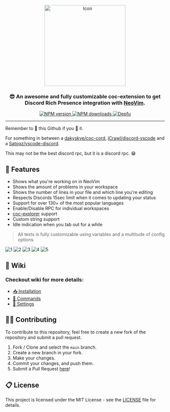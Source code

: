 <p align="center">
    <img src="https://i.imgur.com/gpcIEF4.png" alt="Icon" align="center" width="256">
<p>

<h3 align="center">
    😎 An awesome and fully customizable coc-extension to get Discord Rich Presence integration with <a href="https://neovim.io/"><b>NeoVim</b></a>.
</h3>

<div align="center">
  <p>
    <a href="https://www.npmjs.com/package/coc-discord-rpc">
        <img src="https://img.shields.io/npm/v/coc-discord-rpc.svg?maxAge=3600&color=crimson&logo=npm" alt="NPM version" />
    </a>
    <a href="https://www.npmjs.com/package/coc-discord-rpc">
        <img src="https://img.shields.io/npm/dt/coc-discord-rpc.svg?maxAge=3600&logo=npm" alt="NPM downloads" />
    </a>
    <a href="https://badges.depfu.com/github/LeonardSSH/coc-discord-rpc?project_id=27132">
        <img src="https://badges.depfu.com/badges/258280819557424040567538cf5942d9/count.svg" alt="Depfu" />
    </a>
  </p>
</div>

---

Remember to 🌟 this Github if you 💖 it.

For something in between a [dakyskye/coc-cord](https://github.com/dakyskye/coc-cord), [iCrawl/discord-vscode](https://github.com/iCrawl/discord-vscode/) and a [Satoqz/vscode-discord](https://github.com/Satoqz/vscode-discord).

This may not be the best discord rpc, but it is a discord rpc. 😁

## 📌 Features

-   Shows what you're working on in NeoVim
-   Shows the amount of problems in your workspace
-   Shows the number of lines in your file and which line you're editing
-   Respects Discords 15sec limit when it comes to updating your status
-   Support for over 130+ of the most popular languages
-   Enable/Disable RPC for individual workspaces
-   [coc-explorer] support
-   Custom string support
-   Idle indication when you tab out for a while

> All texts is fully customizable using variables and a multitude of config options

![1](https://cyberpunk.is-a.fail/1SvNnd.png)
![2](https://cyberpunk.is-a.fail/WyHbMu.png)
![3](https://cyberpunk.is-a.fail/pSCKrl.png)
![4](https://cyberpunk.is-a.fail/Vg82G0.png)
![5](https://cyberpunk.is-a.fail/BKX7RK.png)

## 📄 Wiki

### Checkout wiki for more details:
- [📥 Installation](https://github.com/LeonardSSH/coc-discord-rpc/wiki/install)
- [🤖 Commands](https://github.com/LeonardSSH/coc-discord-rpc/wiki/Using-the-commands)
- [🔧 Settings](https://github.com/LeonardSSH/coc-discord-rpc/wiki/Using-the-configuration-file)

## 👨‍💻 Contributing

To contribute to this repository, feel free to create a new fork of the repository and submit a pull request.

1. Fork / Clone and select the `main` branch.
2. Create a new branch in your fork.
3. Make your changes.
4. Commit your changes, and push them.
5. Submit a Pull Request [here](https://github.com/LeonardSSH/coc-discord-rpc/pulls)!

## 📋 License

This project is licensed under the MIT License - see the [LICENSE](LICENSE) file for details.

[coc-cord]: https://github.com/dakyskye/coc-cord
[discord-vscode]: https://github.com/iCrawl/discord-vscode/
[vscode-discord]: https://github.com/Satoqz/vscode-discord
[coc-explorer]: https://github.com/weirongxu/coc-explorer
